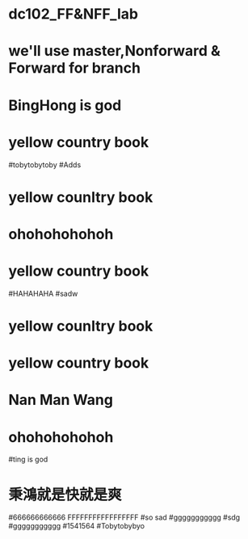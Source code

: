 # dc102_FF&NFF_lab
# we'll use master,Nonforward & Forward for branch
# BingHong is god
# yellow country book
#tobytobytoby
#Adds
# yellow counItry book
# ohohohohohoh
# yellow country book
#HAHAHAHA
#sadw
# yellow counItry book
# yellow country book
# Nan Man Wang
# ohohohohohoh
#ting is god
# 秉鴻就是快就是爽
#666666666666
FFFFFFFFFFFFFFFFF
#so sad
#ggggggggggg
#sdg
#ggggggggggg
#1541564
#Tobytobybyo
